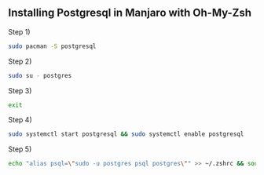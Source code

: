 ## Installing Postgresql in Manjaro with Oh-My-Zsh

Step 1)

```zsh
sudo pacman -S postgresql
```

Step 2)

```zsh
sudo su - postgres
```

Step 3)

```zsh
exit
```

Step 4)

```zsh
sudo systemctl start postgresql && sudo systemctl enable postgresql
```

Step 5)

```zsh
echo "alias psql=\"sudo -u postgres psql postgres\"" >> ~/.zshrc && source ~/.zshrc
```
